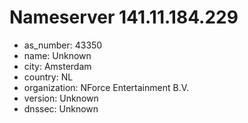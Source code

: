 # Nameserver 141.11.184.229

* as_number: 43350
* name: Unknown
* city: Amsterdam
* country: NL
* organization: NForce Entertainment B.V.
* version: Unknown
* dnssec: Unknown
